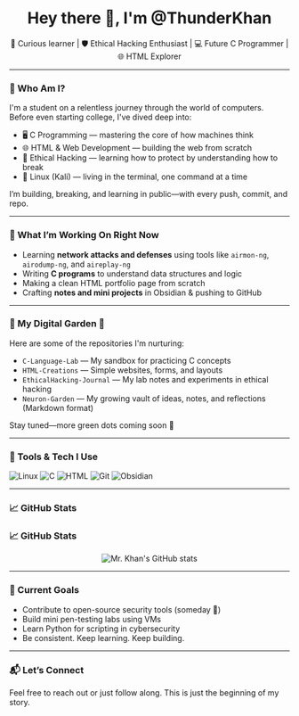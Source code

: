 <h1 align="center">Hey there 👋, I'm @ThunderKhan</h1>

<p align="center">
  🌱 Curious learner | 🛡️ Ethical Hacking Enthusiast | 💻 Future C Programmer | 🌐 HTML Explorer
</p>

---

### 🧭 Who Am I?

I'm a student on a relentless journey through the world of computers. Before even starting college, I've dived deep into:

- 🖥️ C Programming — mastering the core of how machines think
- 🌐 HTML & Web Development — building the web from scratch
- 🧠 Ethical Hacking — learning how to protect by understanding how to break
- 🐧 Linux (Kali) — living in the terminal, one command at a time

I’m building, breaking, and learning in public—with every push, commit, and repo.

---

### 💼 What I’m Working On Right Now

- Learning **network attacks and defenses** using tools like `airmon-ng`, `airodump-ng`, and `aireplay-ng`
- Writing **C programs** to understand data structures and logic
- Making a clean HTML portfolio page from scratch
- Crafting **notes and mini projects** in Obsidian & pushing to GitHub

---

### 📘 My Digital Garden 🌱

Here are some of the repositories I'm nurturing:

- `C-Language-Lab` — My sandbox for practicing C concepts
- `HTML-Creations` — Simple websites, forms, and layouts
- `EthicalHacking-Journal` — My lab notes and experiments in ethical hacking
- `Neuron-Garden` — My growing vault of ideas, notes, and reflections (Markdown format)

Stay tuned—more green dots coming soon 🚀

---

### 🔧 Tools & Tech I Use

![Linux](https://img.shields.io/badge/Linux-Kali-informational?style=flat&logo=linux&logoColor=white&color=2bbc8a)
![C](https://img.shields.io/badge/C-Language-blue)
![HTML](https://img.shields.io/badge/HTML-Beginner-orange)
![Git](https://img.shields.io/badge/Git-Tracking-informational?logo=git&color=F05032)
![Obsidian](https://img.shields.io/badge/Notes-Obsidian-483699)

---

### 📈 GitHub Stats

### 📈 GitHub Stats

<p align="center">
  <img src="https://github-readme-stats.vercel.app/api?username=MrKhan&show_icons=true&theme=tokyonight" alt="Mr. Khan's GitHub stats" />
</p>

---

### 🎯 Current Goals

- Contribute to open-source security tools (someday 🔐)
- Build mini pen-testing labs using VMs
- Learn Python for scripting in cybersecurity
- Be consistent. Keep learning. Keep building.

---

### 📬 Let’s Connect

Feel free to reach out or just follow along. This is just the beginning of my story.
